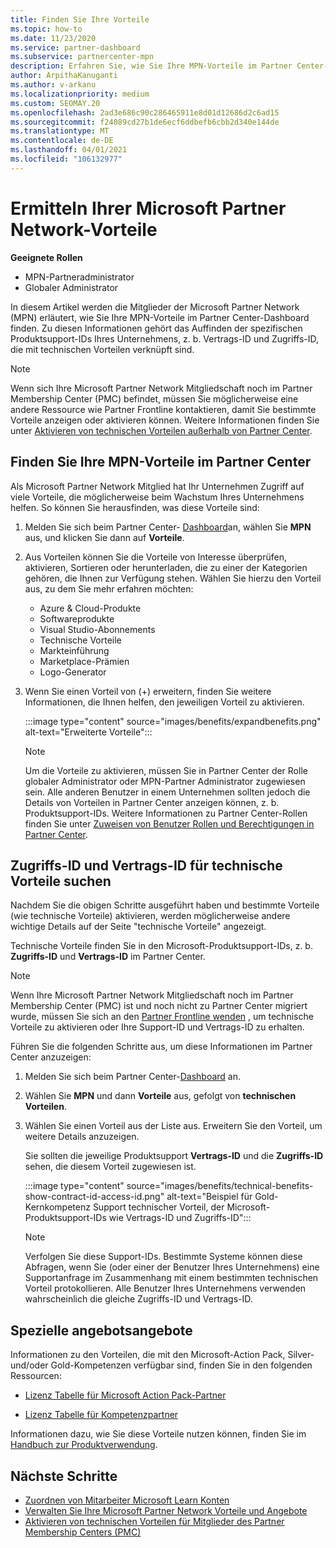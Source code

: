 ```yaml
---
title: Finden Sie Ihre Vorteile
ms.topic: how-to
ms.date: 11/23/2020
ms.service: partner-dashboard
ms.subservice: partnercenter-mpn
description: Erfahren Sie, wie Sie Ihre MPN-Vorteile im Partner Center-Dashboard finden. Enthält Informationen dazu, wie Sie Ihre Zugriffs-ID und ihre Vertrags-ID für technische Vorteile finden.
author: ArpithaKanuganti
ms.author: v-arkanu
ms.localizationpriority: medium
ms.custom: SEOMAY.20
ms.openlocfilehash: 2ad3e686c90c286465911e8d01d12686d2c6ad15
ms.sourcegitcommit: f24089cd27b1de6ecf6ddbefb6cbb2d340e144de
ms.translationtype: MT
ms.contentlocale: de-DE
ms.lasthandoff: 04/01/2021
ms.locfileid: "106132977"
---
```

# <a name="locate-your-microsoft-partner-network-benefits"></a>Ermitteln Ihrer Microsoft Partner Network-Vorteile 

**Geeignete Rollen**

- MPN-Partneradministrator
- Globaler Administrator

In diesem Artikel werden die Mitglieder der Microsoft Partner Network (MPN) erläutert, wie Sie Ihre MPN-Vorteile im Partner Center-Dashboard finden. Zu diesen Informationen gehört das Auffinden der spezifischen Produktsupport-IDs Ihres Unternehmens, z. b. Vertrags-ID und Zugriffs-ID, die mit technischen Vorteilen verknüpft sind.

>[!NOTE]
> Wenn sich Ihre Microsoft Partner Network Mitgliedschaft noch im Partner Membership Center (PMC) befindet, müssen Sie möglicherweise eine andere Ressource wie Partner Frontline kontaktieren, damit Sie bestimmte Vorteile anzeigen oder aktivieren können. Weitere Informationen finden Sie unter [Aktivieren von technischen Vorteilen außerhalb von Partner Center](partner-membership-center-tech-benefits-activate.md).

## <a name="find-your-mpn-benefits-in-partner-center"></a>Finden Sie Ihre MPN-Vorteile im Partner Center

Als Microsoft Partner Network Mitglied hat Ihr Unternehmen Zugriff auf viele Vorteile, die möglicherweise beim Wachstum Ihres Unternehmens helfen. So können Sie herausfinden, was diese Vorteile sind:

1. Melden Sie sich beim Partner Center- [Dashboard](https://partner.microsoft.com/dashboard/home)an, wählen Sie **MPN** aus, und klicken Sie dann auf **Vorteile**.

2. Aus Vorteilen können Sie die Vorteile von Interesse überprüfen, aktivieren, Sortieren oder herunterladen, die zu einer der Kategorien gehören, die Ihnen zur Verfügung stehen. Wählen Sie hierzu den Vorteil aus, zu dem Sie mehr erfahren möchten:

   - Azure & Cloud-Produkte
   - Softwareprodukte
   - Visual Studio-Abonnements
   - Technische Vorteile
   - Markteinführung
   - Marketplace-Prämien
   - Logo-Generator

3. Wenn Sie einen Vorteil von (+) erweitern, finden Sie weitere Informationen, die Ihnen helfen, den jeweiligen Vorteil zu aktivieren.

   :::image type="content" source="images/benefits/expandbenefits.png" alt-text="Erweiterte Vorteile":::

   > [!NOTE]
   > Um die Vorteile zu aktivieren, müssen Sie in Partner Center der Rolle globaler Administrator oder MPN-Partner Administrator zugewiesen sein. Alle anderen Benutzer in einem Unternehmen sollten jedoch die Details von Vorteilen in Partner Center anzeigen können, z. b. Produktsupport-IDs. Weitere Informationen zu Partner Center-Rollen finden Sie unter [Zuweisen von Benutzer Rollen und Berechtigungen in Partner Center](permissions-overview.md).

## <a name="find-access-id-and-contract-id-for-technical-benefits"></a>Zugriffs-ID und Vertrags-ID für technische Vorteile suchen

Nachdem Sie die obigen Schritte ausgeführt haben und bestimmte Vorteile (wie technische Vorteile) aktivieren, werden möglicherweise andere wichtige Details auf der Seite "technische Vorteile" angezeigt.

Technische Vorteile finden Sie in den Microsoft-Produktsupport-IDs, z. b. **Zugriffs-ID** und **Vertrags-ID** im Partner Center.

>[!NOTE]
> Wenn Ihre Microsoft Partner Network Mitgliedschaft noch im Partner Membership Center (PMC) ist und noch nicht zu Partner Center migriert wurde, müssen Sie sich an den [Partner Frontline wenden](partner-membership-center-tech-benefits-activate.md) , um technische Vorteile zu aktivieren oder Ihre Support-ID und Vertrags-ID zu erhalten.

 Führen Sie die folgenden Schritte aus, um diese Informationen im Partner Center anzuzeigen:

1. Melden Sie sich beim Partner Center-[Dashboard](https://partner.microsoft.com/dashboard/home) an.

2. Wählen Sie **MPN** und dann **Vorteile** aus, gefolgt von **technischen Vorteilen**.

3. Wählen Sie einen Vorteil aus der Liste aus. Erweitern Sie den Vorteil, um weitere Details anzuzeigen. 

   Sie sollten die jeweilige Produktsupport **Vertrags-ID** und die **Zugriffs-ID** sehen, die diesem Vorteil zugewiesen ist.  

   :::image type="content" source="images/benefits/technical-benefits-show-contract-id-access-id.png" alt-text="Beispiel für Gold-Kernkompetenz Support technischer Vorteil, der Microsoft-Produktsupport-IDs wie Vertrags-ID und Zugriffs-ID":::

   > [!NOTE]
   > Verfolgen Sie diese Support-IDs. Bestimmte Systeme können diese Abfragen, wenn Sie (oder einer der Benutzer Ihres Unternehmens) eine Supportanfrage im Zusammenhang mit einem bestimmten technischen Vorteil protokollieren. Alle Benutzer Ihres Unternehmens verwenden wahrscheinlich die gleiche Zugriffs-ID und Vertrags-ID.

## <a name="specific-benefit-offers"></a>Spezielle angebotsangebote

Informationen zu den Vorteilen, die mit den Microsoft-Action Pack, Silver-und/oder Gold-Kompetenzen verfügbar sind, finden Sie in den folgenden Ressourcen:

- [Lizenz Tabelle für Microsoft Action Pack-Partner](https://assetsprod.microsoft.com/en-us/microsoft-action-pack-license-table.pdf)

- [Lizenz Tabelle für Kompetenzpartner](https://assetsprod.microsoft.com/mpn-maps-software-iur-competency-license-table.docx)

Informationen dazu, wie Sie diese Vorteile nutzen können, finden Sie im [Handbuch zur Produktverwendung](https://assets.microsoft.com/MPN-MAPS-Product-Usage-Guide.pdf).

## <a name="next-steps"></a>Nächste Schritte

- [Zuordnen von Mitarbeiter Microsoft Learn Konten](ms-learn-associate.md)
- [Verwalten Sie Ihre Microsoft Partner Network Vorteile und Angebote](manage-your-partner-network-benefits.md)
- [Aktivieren von technischen Vorteilen für Mitglieder des Partner Membership Centers (PMC)](partner-membership-center-tech-benefits-activate.md)